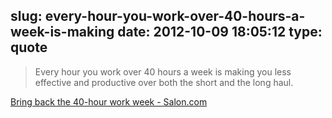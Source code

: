 slug: every-hour-you-work-over-40-hours-a-week-is-making
date: 2012-10-09 18:05:12
type: quote
---

> Every hour you work over 40 hours a week is making you less effective and productive over both the short and the long haul.

[Bring back the 40-hour work week - Salon.com](http://www.salon.com/2012/03/14/bring_back_the_40_hour_work_week/)

